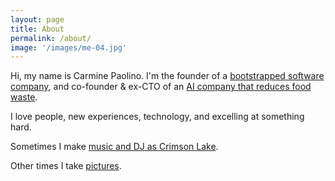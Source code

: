 ```yaml
---
layout: page
title: About
permalink: /about/
image: '/images/me-04.jpg'
---
```


Hi, my name is Carmine Paolino. I'm the founder of a [bootstrapped software company][newco],
and co-founder & ex-CTO of an [AI company that reduces food waste][freshflow].

I love people, new experiences, technology, and excelling at something hard.

Sometimes I make [music and DJ as Crimson Lake][crimsonlake].

Other times I take [pictures][pictures].

[pictures]: https://paolino.photography
[crimsonlake]: https://crimsonlake.live
[freshflow]: https://freshflow.ai
[newco]: https://chatwithwork.com
